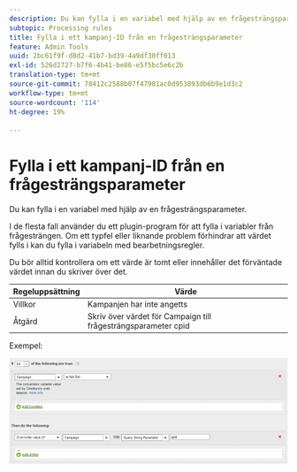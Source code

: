 ```yaml
---
description: Du kan fylla i en variabel med hjälp av en frågesträngsparameter.
subtopic: Processing rules
title: Fylla i ett kampanj-ID från en frågesträngsparameter
feature: Admin Tools
uuid: 2bc61f9f-d8d2-41b7-bd39-4a9df30ff013
exl-id: 526d2727-b7f6-4b41-be86-e5f5bc5e6c2b
translation-type: tm+mt
source-git-commit: 78412c2588b07f47981ac0d953893db6b9e1d3c2
workflow-type: tm+mt
source-wordcount: '114'
ht-degree: 19%

---
```


# Fylla i ett kampanj-ID från en frågesträngsparameter

Du kan fylla i en variabel med hjälp av en frågesträngsparameter.

I de flesta fall använder du ett plugin-program för att fylla i variabler från frågesträngen. Om ett typfel eller liknande problem förhindrar att värdet fylls i kan du fylla i variabeln med bearbetningsregler.

Du bör alltid kontrollera om ett värde är tomt eller innehåller det förväntade värdet innan du skriver över det.

| Regeluppsättning | Värde |
|---|---|
| Villkor | Kampanjen har inte angetts |
| Åtgärd | Skriv över värdet för Campaign till frågesträngsparameter cpid |

Exempel:

![](assets/set-campaign-conditionally.png)
